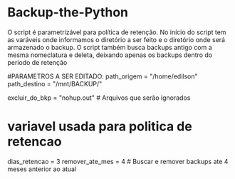 # Backup-the-Python
O script é parametrizável para política de retenção.
No início do script tem as varáveis onde informamos o diretório a ser feito e o diretório onde será armazenado o backup.
O script também busca backups antigo com a mesma nomeclatura e deleta, deixando apenas os backups dentro do periodo de retenção

#PARAMETROS A SER EDITADO:
path_origem = "/home/edilson"
path_destino = "/mnt/BACKUP/"

excluir_do_bkp = "nohup.out" # Arquivos que serão ignorados


# variavel usada para politica de retencao
dias_retencao = 3
remover_ate_mes = 4 # Buscar e remover backups ate 4 meses anterior ao atual
